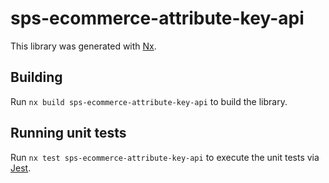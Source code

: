 # sps-ecommerce-attribute-key-api

This library was generated with [Nx](https://nx.dev).

## Building

Run `nx build sps-ecommerce-attribute-key-api` to build the library.

## Running unit tests

Run `nx test sps-ecommerce-attribute-key-api` to execute the unit tests via [Jest](https://jestjs.io).
